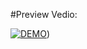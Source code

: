#Preview Vedio:

[![DEMO](([https://github.com/SyedaUmmeNaima/groceryStore-FE/assets/169078478/7b311b7f-8291-4294-b132-e7ea3b8f2470))](https://drive.google.com/file/d/1sJf8rHY71jnnmquy3ISHUAme74zpX4vx/view?usp=sharing))
